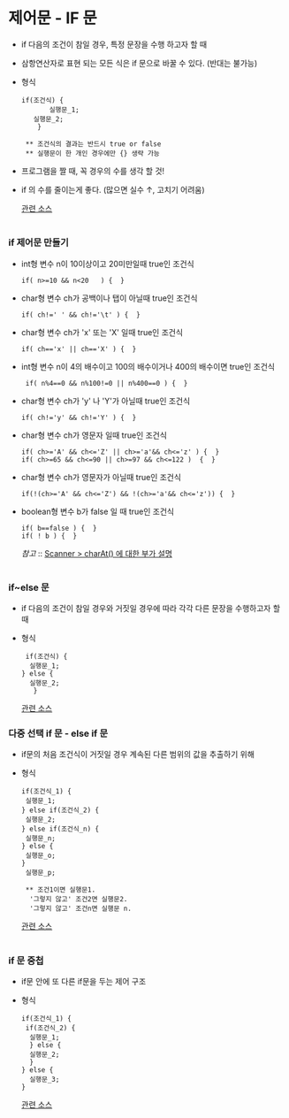 # 제어문 - IF 문
- if 다음의 조건이 참일 경우, 특정 문장을 수행 하고자 할 때
- 삼항연산자로 표현 되는 모든 식은 if 문으로 바꿀 수 있다. (반대는 불가능) 
- 형식   

	  if(조건식) { 
             실행문_1;
	     실행문_2;
          }
         
       ** 조건식의 결과는 반드시 true or false 
       ** 실행문이 한 개인 경우에만 {} 생략 가능 
       
- 프로그램을 짤 때, 꼭 경우의 수를 생각 할 것! 
- if 의 수를 줄이는게 좋다. (많으면 실수 ↑, 고치기 어려움) 

  [관련 소스](https://github.com/friedegg818/TIL/tree/master/Java/%EC%86%8C%EC%8A%A4%20%ED%8C%8C%EC%9D%BC/IF%20Ex1-6)
  
#
### if 제어문 만들기
- int형 변수 n이 10이상이고 20미만일때 true인 조건식
   
      if( n>=10 && n<20   ) {  }

- char형 변수 ch가 공백이나 탭이 아닐때 true인 조건식
  
      if( ch!=' ' && ch!='\t' ) {  }

- char형 변수 ch가 'x' 또는 'X' 일때 true인 조건식
  
      if( ch=='x' || ch=='X' ) {  }

- int형 변수 n이 4의 배수이고 100의 배수이거나 400의 배수이면 true인 조건식
   
       if( n%4==0 && n%100!=0 || n%400==0 ) {  }
   
- char형 변수 ch가 'y' 나 'Y'가 아닐때 true인 조건식
 
      if( ch!='y' && ch!='Y' ) {  }

- char형 변수 ch가 영문자 일때 true인 조건식
  
      if( ch>='A' && ch<='Z' || ch>='a'&& ch<='z' ) {  }
      if( ch>=65 && ch<=90 || ch>=97 && ch<=122 )  {  }
   
- char형 변수 ch가 영문자가 아닐때 true인 조건식
  
      if(!(ch>='A' && ch<='Z') && !(ch>='a'&& ch<='z')) {  }

- boolean형 변수 b가 false 일 때 true인 조건식

      if( b==false ) {  }
      if( ! b ) {  }

   *참고* :: [Scanner > charAt() 에 대한 부가 설명](https://github.com/friedegg818/TIL/blob/master/Java/%EC%86%8C%EC%8A%A4%20%ED%8C%8C%EC%9D%BC/Test_Scanner.java)

#

### if~else 문
- if 다음의 조건이 참일 경우와 거짓일 경우에 따라 각각 다른 문장을 수행하고자 할 때
- 형식   

       if(조건식) {
        실행문_1;
	  } else {
        실행문_2;
         }

   [관련 소스](https://github.com/friedegg818/TIL/blob/master/Java/%EC%86%8C%EC%8A%A4%20%ED%8C%8C%EC%9D%BC/IfelseEx7.java)


### 다중 선택 if 문 - else if 문
- if문의 처음 조건식이 거짓일 경우 계속된 다른 범위의 값을 추출하기 위해 
- 형식  

      if(조건식_1) {
       실행문_1;
      } else if(조건식_2) {
       실행문_2;
	  } else if(조건식_n) {
       실행문_n; 
	  } else {
	   실행문_o;
	  } 
	   실행문_p;

       ** 조건1이면 실행문1.
	    '그렇지 않고' 조건2면 실행문2.
	    '그렇지 않고' 조건n면 실행문 n.

    [관련 소스](https://github.com/friedegg818/TIL/tree/master/Java/%EC%86%8C%EC%8A%A4%20%ED%8C%8C%EC%9D%BC/Ifelse%20Ex8-10)

#
### if 문 중첩
- if문 안에 또 다른 if문을 두는 제어 구조 
- 형식 

      if(조건식_1) {
       if(조건식_2) {
	    실행문_1;
	    } else {
	    실행문_2;
	    } 
      } else { 
        실행문_3;
      }	   

   [관련 소스](https://github.com/friedegg818/TIL/tree/master/Java/%EC%86%8C%EC%8A%A4%20%ED%8C%8C%EC%9D%BC/IF%20Ex11-13)

